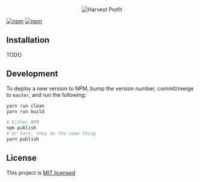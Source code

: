 <div style="text-align: center">
  <img src="https://www.harvestprofit.com/logo.png" alt="Harvest Profit"></img>
</div>

[![npm](https://img.shields.io/npm/v/harvest-profit-units.svg)](https://www.npmjs.com/package/harvest-profit-units) [![npm](https://img.shields.io/npm/l/harvest-profit-units.svg)](https://github.com/HarvestProfit/harvest-profit-units/blob/master/LICENSE)

## Installation

TODO

## Development
To deploy a new version to NPM, bump the version number, commit/merge to `master`, and run the following:
```bash
yarn run clean
yarn run build

# Either NPM
npm publish
# Or Yarn, they do the same thing
yarn publish
```

## License
This project is [MIT licensed](./LICENSE)
